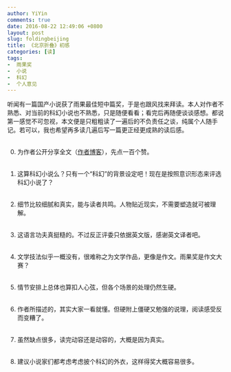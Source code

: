 ```yaml
---
author: YiYin
comments: true
date: 2016-08-22 12:49:06 +0800
layout: post
slug: foldingbeijing
title: 《北京折叠》初感
categories: [读]
tags:
-  雨果奖
-  小说
-  科幻
-  个人意见
---
```


<div class="readreview">
听闻有一篇国产小说获了雨果最佳短中篇奖，于是也跟风找来拜读。本人对作者不熟悉、对当前的科幻小说也不熟悉，只是随便看看；看完后再随便谈谈感想。都说第一感觉不可忽视，本文便是只粗粗读了一遍后的不负责任之谈，纯属个人随手记。若可以，我也希望再多读几遍后写一篇更正经更成熟的读后感。<br><br>

0. 为作者公开分享全文（<a href="http://jessica-hjf.blog.163.com/blog/static/278128102015240444791/" target="_blank">作者博客</a>），先点一百个赞。<br><br>

1. 这算科幻小说么？只有一个“科幻”的背景设定吧！现在是按照意识形态来评选科幻小说了？<br><br>

2. 细节比较细腻和真实，能与读者共鸣。人物贴近现实，不需要塑造就可被理解。<br><br>

3. 这语言功夫真挺糙的。不过反正评委只依据英文版，感谢英文译者吧。<br><br>
 
4. 文学技法似乎一概没有，很难称之为文学作品，更像是作文。雨果奖是作文大赛？<br><br>

5. 情节安排上总体也算扣人心弦，但各个场景的处理仍然生硬。<br><br>

6. 作者所描述的，其实大家一看就懂。但硬附上僵硬又勉强的说理，阅读感受反而变糟了。<br><br>

7. 虽然缺点很多，读完动容还是动容的，大概是因为真实。<br><br>

8. 建议小说家们都考虑考虑披个科幻的外衣，这样得奖大概容易很多。<br><br>
</div>
